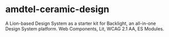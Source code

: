 # amdtel-ceramic-design
A Lion-based Design System as a starter kit for Backlight, an all-in-one Design System platform. Web Components, Lit, WCAG 2.1 AA, ES Modules.
